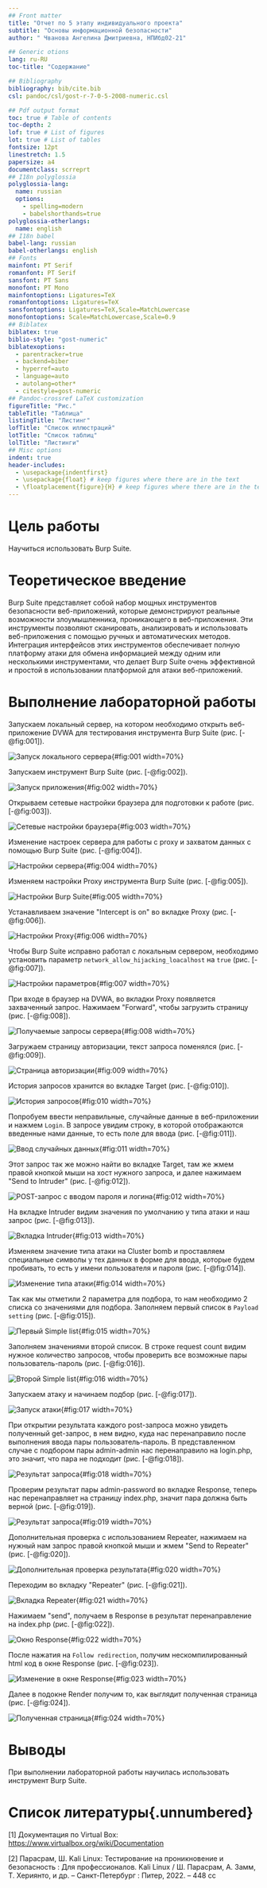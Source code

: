 ```yaml
---
## Front matter
title: "Отчет по 5 этапу индивидуального проекта"
subtitle: "Основы информационной безопасности"
author: " Чванова Ангелина Дмитриевна, НПИбд02-21"

## Generic otions
lang: ru-RU
toc-title: "Содержание"

## Bibliography
bibliography: bib/cite.bib
csl: pandoc/csl/gost-r-7-0-5-2008-numeric.csl

## Pdf output format
toc: true # Table of contents
toc-depth: 2
lof: true # List of figures
lot: true # List of tables
fontsize: 12pt
linestretch: 1.5
papersize: a4
documentclass: scrreprt
## I18n polyglossia
polyglossia-lang:
  name: russian
  options:
	- spelling=modern
	- babelshorthands=true
polyglossia-otherlangs:
  name: english
## I18n babel
babel-lang: russian
babel-otherlangs: english
## Fonts
mainfont: PT Serif
romanfont: PT Serif
sansfont: PT Sans
monofont: PT Mono
mainfontoptions: Ligatures=TeX
romanfontoptions: Ligatures=TeX
sansfontoptions: Ligatures=TeX,Scale=MatchLowercase
monofontoptions: Scale=MatchLowercase,Scale=0.9
## Biblatex
biblatex: true
biblio-style: "gost-numeric"
biblatexoptions:
  - parentracker=true
  - backend=biber
  - hyperref=auto
  - language=auto
  - autolang=other*
  - citestyle=gost-numeric
## Pandoc-crossref LaTeX customization
figureTitle: "Рис."
tableTitle: "Таблица"
listingTitle: "Листинг"
lofTitle: "Список иллюстраций"
lotTitle: "Список таблиц"
lolTitle: "Листинги"
## Misc options
indent: true
header-includes:
  - \usepackage{indentfirst}
  - \usepackage{float} # keep figures where there are in the text
  - \floatplacement{figure}{H} # keep figures where there are in the text
---
```


# Цель работы

Научиться использовать Burp Suite.

# Теоретическое введение

Burp Suite представляет собой набор мощных инструментов безопасности веб-приложений, которые демонстрируют реальные возможности злоумышленника, проникающего в веб-приложения. Эти инструменты позволяют сканировать, анализировать и использовать веб-приложения с помощью ручных и автоматических методов. Интеграция интерфейсов этих инструментов обеспечивает полную платформу атаки для обмена информацией между одним или несколькими инструментами, что делает Burp Suite очень эффективной и простой в использовании платформой для атаки веб-приложений.

# Выполнение лабораторной работы

Запускаем локальный сервер, на котором необходимо открыть веб-приложение DVWA для тестирования инструмента Burp Suite (рис. [-@fig:001]).

![Запуск локального сервера](image/1.jpg){#fig:001 width=70%}

Запускаем инструмент Burp Suite (рис. [-@fig:002]).

![Запуск приложения](image/2.jpg){#fig:002 width=70%}

Открываем сетевые настройки браузера для подготовки к работе (рис. [-@fig:003]).

![Сетевые настройки браузера](image/3.jpg){#fig:003 width=70%}

Изменение настроек сервера для работы с proxy и захватом данных с помощью Burp Suite (рис. [-@fig:004]).

![Настройки сервера](image/4.jpg){#fig:004 width=70%}

Изменяем настройки Proxy инструмента Burp Suite (рис. [-@fig:005]).

![Настройки Burp Suite](image/5.jpg){#fig:005 width=70%}

Устанавливаем значение "Intercept is on" во вкладке Proxy (рис. [-@fig:006]).

![Настройки Proxy](image/6.jpg){#fig:006 width=70%}

Чтобы Burp Suite исправно работал с локальным сервером, необходимо установить параметр `network_allow_hijacking_loacalhost` на `true` (рис. [-@fig:007]).

![Настройки параметров](image/7.jpg){#fig:007 width=70%}

При входе в браузер на DVWA, во вкладки Proxy появляется захваченный запрос. Нажимаем "Forward", чтобы загрузить страницу (рис. [-@fig:008]).

![Получаемые запросы сервера](image/8.jpg){#fig:008 width=70%}

Загружаем страницу авторизации, текст запроса поменялся (рис. [-@fig:009]).

![Страница авторизации](image/9.jpg){#fig:009 width=70%}

История запросов хранится во вкладке Target (рис. [-@fig:010]).

![История запросов](image/10.jpg){#fig:010 width=70%}

Попробуем ввести неправильные, случайные данные в веб-приложении и нажмем `Login`. В запросе увидим строку, в которой отображаются введенные нами данные, то есть поле для ввода (рис. [-@fig:011]).

![Ввод случайных данных](image/11.jpg){#fig:011 width=70%}

Этот запрос так же можно найти во вкладке Target, там же жмем правой кнопкой мыши на хост нужного запроса, и далее нажимаем "Send to Intruder" (рис. [-@fig:012]).

![POST-запрос с вводом пароля и логина](image/12.jpg){#fig:012 width=70%}

На вкладке Intruder видим значения по умолчанию у типа атаки и наш запрос (рис. [-@fig:013]).

![Вкладка Intruder](image/13.jpg){#fig:013 width=70%}

Изменяем значение типа атаки на Cluster bomb и проставляем специальные символы у тех данных в форме для ввода, которые будем пробивать, то есть у имени пользователя и пароля (рис. [-@fig:014]).

![Изменение типа атаки](image/14.jpg){#fig:014 width=70%}

Так как мы отметили 2 параметра для подбора, то нам необходимо 2 списка со значениями для подбора. Заполняем первый список в `Payload setting` (рис. [-@fig:015]).

![Первый Simple list](image/15.jpg){#fig:015 width=70%}

Заполняем значениями второй список. В строке request count видим нужное количество запросов, чтобы проверить все возможные пары пользователь-пароль (рис. [-@fig:016]).

![Второй Simple list](image/16.jpg){#fig:016 width=70%}

Запускаем атаку и начинаем подбор (рис. [-@fig:017]).

![Запуск атаки](image/17.jpg){#fig:017 width=70%}

При открытии результата каждого post-запроса можно увидеть полученный get-запрос, в нем видно, куда нас перенаправило после выполнения ввода пары пользователь-пароль. В представленном случае с подбором пары admin-admin нас перенаправило на login.php, это значит, что пара не подходит (рис. [-@fig:018]).

![Результат запроса](image/18.jpg){#fig:018 width=70%}

Проверим результат пары admin-password во вкладке Response, теперь нас перенаправляет на страницу index.php, значит пара должна быть верной (рис. [-@fig:019]).

![Результат запроса](image/19.jpg){#fig:019 width=70%}

Дополнительная проверка с использованием Repeater, нажимаем на нужный нам запрос правой кнопкой мыши и жмем "Send to Repeater" (рис. [-@fig:020]).

![Дополнительная проверка результата](image/20.jpg){#fig:020 width=70%}

Переходим во вкладку "Repeater" (рис. [-@fig:021]).

![Вкладка Repeater](image/21.jpg){#fig:021 width=70%}

Нажимаем "send", получаем в Response в результат перенаправление на index.php (рис. [-@fig:022]).

![Окно Response](image/22.jpg){#fig:022 width=70%}

После нажатия на `Follow redirection`, получим нескомпилированный html код в окне Response (рис. [-@fig:023]).

![Изменение в окне Response](image/23.jpg){#fig:023 width=70%}

Далее в подокне Render получим то, как выглядит полученная страница (рис. [-@fig:024]).

![Полученная страница](image/24.jpg){#fig:024 width=70%}

# Выводы

При выполнении лабораторной работы научилась использовать инструмент Burp Suite.

# Список литературы{.unnumbered}

[1] Документация по Virtual Box: https://www.virtualbox.org/wiki/Documentation

[2] Парасрам, Ш. Kali Linux: Тестирование на проникновение и безопасность : Для профессионалов. Kali Linux / Ш. Парасрам, А. Замм, Т. Хериянто, и др. – Санкт-Петербург : Питер, 2022. – 448 сс
